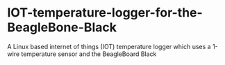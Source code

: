 # IOT-temperature-logger-for-the-BeagleBone-Black
A Linux based internet of things (IOT) temperature logger which uses a 1-wire temperature sensor and the BeagleBoard Black
